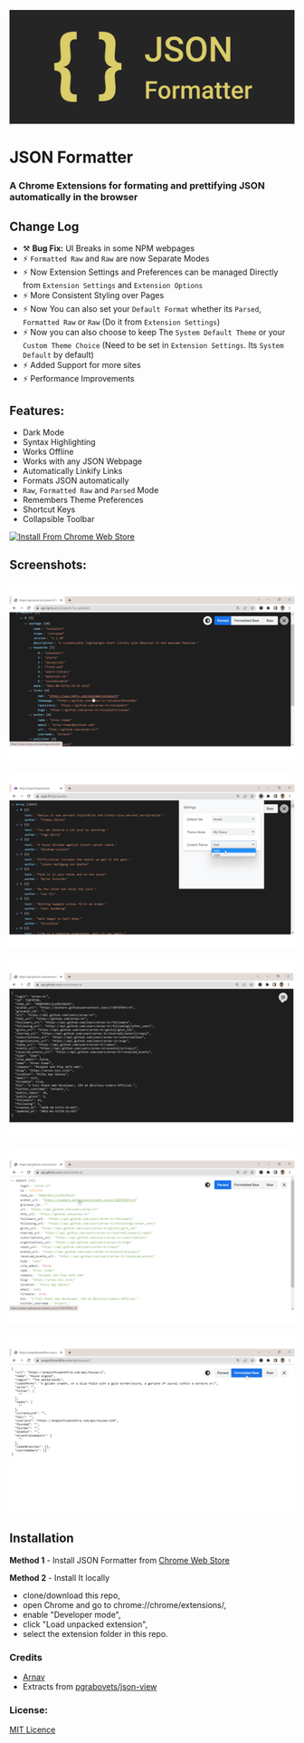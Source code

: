 ![JSON Formatter](https://github.com/arnav-kr/json-formatter/blob/main/images/banners/promo_tile_marquee.png?raw=true)

# JSON Formatter

### A Chrome Extensions for formating and prettifying JSON automatically in the browser

## Change Log
* ⚒️ **Bug Fix:** UI Breaks in some NPM webpages
* ⚡ `Formatted Raw` and `Raw` are now Separate Modes
* ⚡ Now Extension Settings and Preferences can be managed Directly from `Extension Settings` and `Extension Options`
* ⚡ More Consistent Styling over Pages
* ⚡ Now You can also set your `Default Format` whether its `Parsed`, `Formatted Raw` or `Raw` (Do it from `Extension Settings`)
* ⚡ Now you can also choose to keep The `System Default Theme` or your `Custom Theme Choice` (Need to be set in `Extension Settings`. Its `System Default` by default)
* ⚡ Added Support for more sites
* ⚡ Performance Improvements

## Features:
* Dark Mode
* Syntax Highlighting
* Works Offline
* Works with any JSON Webpage
* Automatically Linkify Links
* Formats JSON automatically
* `Raw`, `Formatted Raw` and `Parsed` Mode
* Remembers Theme Preferences
* Shortcut Keys
* Collapsible Toolbar


[![Install From Chrome Web Store](https://storage.googleapis.com/chrome-gcs-uploader.appspot.com/image/WlD8wC6g8khYWPJUsQceQkhXSlv1/HRs9MPufa1J1h5glNhut.png)](https://chrome.google.com/webstore/detail/json-formatter/gpmodmeblccallcadopbcoeoejepgpnb)

## Screenshots:

![Automatic Linkified](https://github.com/arnav-kr/json-formatter/blob/main/images/screenshots/linkified-dark.png?raw=true)

![Parsed Mode Dark](https://github.com/arnav-kr/json-formatter/blob/main/images/screenshots/parsed-dark.png?raw=true)

![Raw Mode Dark](https://github.com/arnav-kr/json-formatter/blob/main/images/screenshots/formatted-raw-dark.png?raw=true)

![Parsed Mode Light](https://github.com/arnav-kr/json-formatter/blob/main/images/screenshots/parsed-light.png?raw=true)

![Raw Mode Light](https://github.com/arnav-kr/json-formatter/blob/main/images/screenshots/formatted-raw-light.png?raw=true)

## Installation

**Method 1** - Install JSON Formatter from [Chrome Web Store](https://chrome.google.com/webstore/detail/json-formatter/gpmodmeblccallcadopbcoeoejepgpnb)

**Method 2** - Install It locally
* clone/download this repo,
* open Chrome and go to chrome://chrome/extensions/,
* enable "Developer mode",
* click "Load unpacked extension",
* select the extension folder in this repo.

### Credits

* [Arnav](https://github.com/arnav-kr)
* Extracts from [pgrabovets/json-view](https://github.com/pgrabovets/json-view)

### License:

[MIT Licence](LICENSE)

